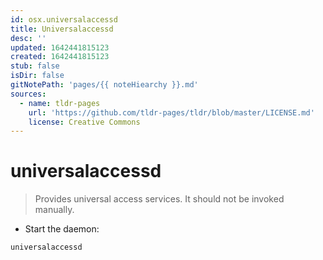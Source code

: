 ```yaml
---
id: osx.universalaccessd
title: Universalaccessd
desc: ''
updated: 1642441815123
created: 1642441815123
stub: false
isDir: false
gitNotePath: 'pages/{{ noteHiearchy }}.md'
sources:
  - name: tldr-pages
    url: 'https://github.com/tldr-pages/tldr/blob/master/LICENSE.md'
    license: Creative Commons
---
```

# universalaccessd

> Provides universal access services.
> It should not be invoked manually.

- Start the daemon:

`universalaccessd`

